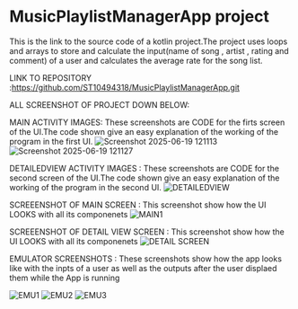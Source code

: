 # MusicPlaylistManagerApp project

This is the link to the source code of a kotlin project.The project uses loops and arrays to store and calculate the input(name of song , artist , rating and comment) of a user and calculates the average rate for the song list. 

LINK TO REPOSITORY :https://github.com/ST10494318/MusicPlaylistManagerApp.git 

ALL SCREENSHOT OF PROJECT DOWN BELOW:

MAIN ACTIVITY IMAGES:
These screenshots are CODE for the firts screen of the UI.The code shown give an easy explanation of the working of the program in the first UI. 
![Screenshot 2025-06-19 121113](https://github.com/user-attachments/assets/4d9c450a-4443-4f8d-b4ca-2dd1607bb57a)
![Screenshot 2025-06-19 121127](https://github.com/user-attachments/assets/00a69458-f47f-49dd-9379-740d29c0a370)


DETAILEDVIEW ACTIVITY IMAGES :
These screenshots are CODE for the second screen of the UI.The code shown give an easy explanation of the working of the program in the second UI. 
![DETAILEDVIEW](https://github.com/user-attachments/assets/81c1c616-b53a-40ff-93a0-1f308e61d57d)

SCREEENSHOT OF MAIN SCREEN :
This screenshot show how the UI LOOKS with all its componenets 
![MAIN1](https://github.com/user-attachments/assets/64cd50cc-dbfc-4957-b0ee-700cceed2085)

SCREEENSHOT OF DETAIL VIEW SCREEN :
This screenshot show how the UI LOOKS with all its componenets 
![DETAIL SCREEN](https://github.com/user-attachments/assets/4fcdc817-bd8b-4cd5-bfa0-91178ad4f2dd)

EMULATOR SCREENSHOTS :
These screenshots show how the app looks like with the inpts of a user as well as the outputs after the user displaed them while the App is running 

![EMU1](https://github.com/user-attachments/assets/ce8c9218-3a63-4167-97ce-4ff4c12ec114)
![EMU2](https://github.com/user-attachments/assets/0795ecd3-383f-40be-9ba0-8788c110f2e9)
![EMU3](https://github.com/user-attachments/assets/0aadab51-ea53-4f17-b55b-850dec6656ab)

